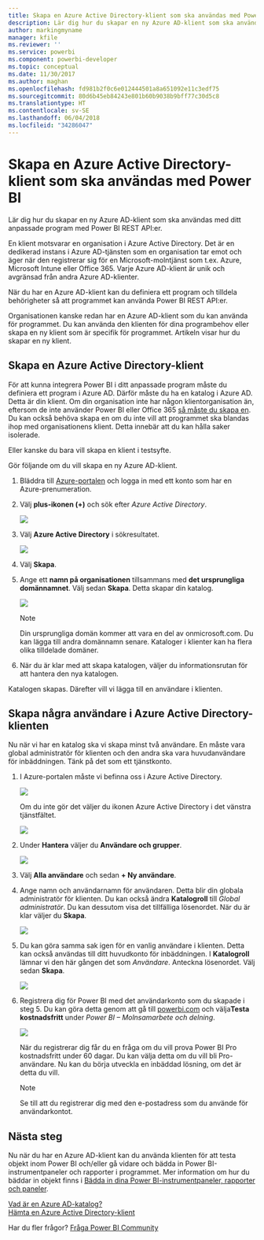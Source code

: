 ```yaml
---
title: Skapa en Azure Active Directory-klient som ska användas med Power BI
description: Lär dig hur du skapar en ny Azure AD-klient som ska användas med ditt anpassade program med Power BI REST API:er.
author: markingmyname
manager: kfile
ms.reviewer: ''
ms.service: powerbi
ms.component: powerbi-developer
ms.topic: conceptual
ms.date: 11/30/2017
ms.author: maghan
ms.openlocfilehash: fd981b2f0c6e012444501a8a651092e11c3edf75
ms.sourcegitcommit: 80d6b45eb84243e801b60b9038b9bff77c30d5c8
ms.translationtype: HT
ms.contentlocale: sv-SE
ms.lasthandoff: 06/04/2018
ms.locfileid: "34286047"
---
```

# <a name="create-an-azure-active-directory-tenant-to-use-with-power-bi"></a>Skapa en Azure Active Directory-klient som ska användas med Power BI
Lär dig hur du skapar en ny Azure AD-klient som ska användas med ditt anpassade program med Power BI REST API:er.

En klient motsvarar en organisation i Azure Active Directory. Det är en dedikerad instans i Azure AD-tjänsten som en organisation tar emot och äger när den registrerar sig för en Microsoft-molntjänst som t.ex. Azure, Microsoft Intune eller Office 365. Varje Azure AD-klient är unik och avgränsad från andra Azure AD-klienter.

När du har en Azure AD-klient kan du definiera ett program och tilldela behörigheter så att programmet kan använda Power BI REST API:er.

Organisationen kanske redan har en Azure AD-klient som du kan använda för programmet. Du kan använda den klienten för dina programbehov eller skapa en ny klient som är specifik för programmet. Artikeln visar hur du skapar en ny klient.

## <a name="create-an-azure-active-directory-tenant"></a>Skapa en Azure Active Directory-klient
För att kunna integrera Power BI i ditt anpassade program måste du definiera ett program i Azure AD. Därför måste du ha en katalog i Azure AD. Detta är din klient. Om din organisation inte har någon klientorganisation än, eftersom de inte använder Power BI eller Office 365 [så måste du skapa en](https://docs.microsoft.com/azure/active-directory/develop/active-directory-howto-tenant). Du kan också behöva skapa en om du inte vill att programmet ska blandas ihop med organisationens klient. Detta innebär att du kan hålla saker isolerade.

Eller kanske du bara vill skapa en klient i testsyfte.

Gör följande om du vill skapa en ny Azure AD-klient.

1. Bläddra till [Azure-portalen](https://portal.azure.com) och logga in med ett konto som har en Azure-prenumeration.
2. Välj **plus-ikonen (+)** och sök efter *Azure Active Directory*.
   
    ![](media/create-an-azure-active-directory-tenant/new-directory.png)
3. Välj **Azure Active Directory** i sökresultatet.
   
    ![](media/create-an-azure-active-directory-tenant/new-directory2.png)
4. Välj **Skapa**.
5. Ange ett **namn på organisationen**  tillsammans med **det ursprungliga domännamnet**. Välj sedan **Skapa**. Detta skapar din katalog.
   
    ![](media/create-an-azure-active-directory-tenant/organization-and-domain.png)
   
   > [!NOTE]
   > Din ursprungliga domän kommer att vara en del av onmicrosoft.com. Du kan lägga till andra domännamn senare. Kataloger i klienter kan ha flera olika tilldelade domäner.
   > 
   > 
6. När du är klar med att skapa katalogen, väljer du informationsrutan för att hantera den nya katalogen.

Katalogen skapas. Därefter vill vi lägga till en användare i klienten.

## <a name="create-some-users-in-your-azure-active-directory-tenant"></a>Skapa några användare i Azure Active Directory-klienten
Nu när vi har en katalog ska vi skapa minst två användare. En måste vara global administratör för klienten och den andra ska vara huvudanvändare för inbäddningen. Tänk på det som ett tjänstkonto.

1. I Azure-portalen måste vi befinna oss i Azure Active Directory.
   
    ![](media/create-an-azure-active-directory-tenant/aad-flyout.png)
   
    Om du inte gör det väljer du ikonen Azure Active Directory i det vänstra tjänstfältet.
   
    ![](media/create-an-azure-active-directory-tenant/aad-service.png)
2. Under **Hantera** väljer du **Användare och grupper**.
   
    ![](media/create-an-azure-active-directory-tenant/users-and-groups.png)
3. Välj **Alla användare** och sedan **+ Ny användare**.
4. Ange namn och användarnamn för användaren. Detta blir din globala administratör för klienten. Du kan också ändra **Katalogroll** till *Global administratör*. Du kan dessutom visa det tillfälliga lösenordet. När du är klar väljer du **Skapa**.
   
    ![](media/create-an-azure-active-directory-tenant/global-admin.png)
5. Du kan göra samma sak igen för en vanlig användare i klienten. Detta kan också användas till ditt huvudkonto för inbäddningen. I **Katalogroll** lämnar vi den här gången det som *Användare*. Anteckna lösenordet. Välj sedan **Skapa**.
   
    ![](media/create-an-azure-active-directory-tenant/pbiembed-user.png)
6. Registrera dig för Power BI med det användarkonto som du skapade i steg 5. Du kan göra detta genom att gå till [powerbi.com](https://powerbi.microsoft.com/get-started/) och välja**Testa kostnadsfritt** under *Power BI – Molnsamarbete och delning*.
   
    ![](media/create-an-azure-active-directory-tenant/try-powerbi-free.png)
   
    När du registrerar dig får du en fråga om du vill prova Power BI Pro kostnadsfritt under 60 dagar. Du kan välja detta om du vill bli Pro-användare. Nu kan du börja utveckla en inbäddad lösning, om det är detta du vill.
   
   > [!NOTE]
   > Se till att du registrerar dig med den e-postadress som du använde för användarkontot.
   > 
   > 

## <a name="next-steps"></a>Nästa steg
Nu när du har en Azure AD-klient kan du använda klienten för att testa objekt inom Power BI och/eller gå vidare och bädda in Power BI-instrumentpaneler och rapporter i programmet. Mer information om hur du bäddar in objekt finns i [Bädda in dina Power BI-instrumentpaneler, rapporter och paneler](embedding-content.md).

[Vad är en Azure AD-katalog?](https://docs.microsoft.com/azure/active-directory/active-directory-whatis)  
[Hämta en Azure Active Directory-klient](https://docs.microsoft.com/azure/active-directory/develop/active-directory-howto-tenant)  

Har du fler frågor? [Fråga Power BI Community](http://community.powerbi.com/)

